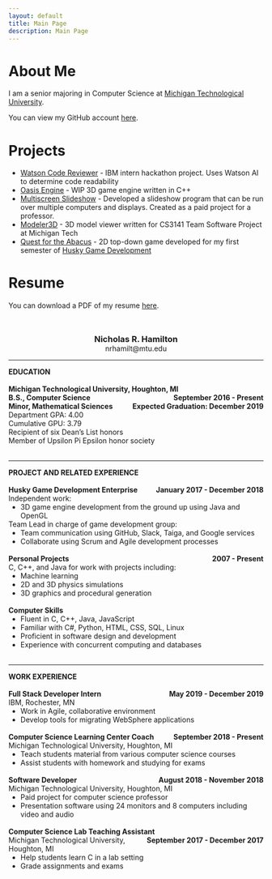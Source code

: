 ```yaml
--- 
layout: default
title: Main Page
description: Main Page
--- 
```


# About Me 

I am a senior majoring in Computer Science at [Michigan Technological University](https://www.mtu.edu). 

You can view my GitHub account [here](https://www.github.com/nhamil). 

# Projects 

- [Watson Code Reviewer](https://www.github.com/nhamil/watson-code-reviewer) - IBM intern hackathon project. Uses Watson AI to determine code readability
- [Oasis Engine](https://www.github.com/nhamil/oasis) - WIP 3D game engine written in C++ 
- [Multiscreen Slideshow](https://github.com/nhamil/opengl-examples) - Developed a slideshow program that can be run over multiple computers and displays. Created as a paid project for a professor. 
- [Modeler3D](https://github.com/CS3141Team1/modeler3d) - 3D model viewer written for CS3141 Team Software Project at Michigan Tech 
- [Quest for the Abacus](https://github.com/nhamil/quest-for-the-abacus) - 2D top-down game developed for my first semester of [Husky Game Development](https://www.huskygames.com) 

# Resume 

<!-- because of the styling, it's easier to make resume part html --> 
<style> 
.resume h3 {
    padding: 0;
    margin: 0;
}

.resume-top {
    text-align: center; 
}

.resume-right {
    float: right;
}

.resume ul {
    margin: 0;
}
</style> 
<p>
    You can download a PDF of my resume <a href="/resume/nicholas-hamilton-resume-2019-09-13.pdf">here</a>.
</p>
<br><br>

<div class="resume">
    <div class="resume-top"> 
        <h3>Nicholas R. Hamilton</h3>
        nrhamilt@mtu.edu<br>
    </div><hr>
    <strong>EDUCATION</strong><br>
    <br>
    <strong>Michigan Technological University, Houghton, MI <span class="resume-right">September 2016 - Present</span></strong><br>
    <strong>B.S., Computer Science <span class="resume-right">Expected Graduation: December 2019</span></strong><br>
    <strong>Minor, Mathematical Sciences</strong><br>
    Department GPA: 4.00<br>
    Cumulative GPU: 3.79<br> 
    Recipient of six Dean’s List honors<br>
    Member of Upsilon Pi Epsilon honor society<br>
    <br><hr>
    <strong>PROJECT AND RELATED EXPERIENCE</strong><br>
    <br>
    <strong>Husky Game Development Enterprise <span class="resume-right">January 2017 - December 2018</span></strong><br>
    Independent work:<br> 
    <ul> 
        <li>3D game engine development from the ground up using Java and OpenGL</li> 
    </ul> 
    Team Lead in charge of game development group:
    <ul>
        <li>Team communication using GitHub, Slack, Taiga, and Google services</li>
        <li>Collaborate using Scrum and Agile development processes</li> 
    </ul>
    <br>
    <strong>Personal Projects <span class="resume-right">2007 - Present</span></strong><br>
    C, C++, and Java for work with projects including:
    <ul>
        <li>Machine learning</li> 
        <li>2D and 3D physics simulations</li> 
        <li>3D graphics and procedural generation</li> 
    </ul>
    <br> 
    <strong>Computer Skills</strong><br>
    <ul> 
        <li>Fluent in C, C++, Java, JavaScript</li> 
        <li>Familiar with C#, Python, HTML, CSS, SQL, Linux</li> 
        <li>Proficient in software design and development</li> 
        <li>Experience with concurrent computing and databases</li> 
    </ul> 
    <br><hr>
    <strong>WORK EXPERIENCE</strong><br>
    <br>
    <strong>Full Stack Developer Intern <span class="resume-right">May 2019 - December 2019</span></strong><br>
    IBM, Rochester, MN
    <ul>
        <li>Work in Agile, collaborative environment</li> 
        <li>Develop tools for migrating WebSphere applications</li> 
    </ul>
    <br>
    <strong>Computer Science Learning Center Coach <span class="resume-right">September 2018 - Present</span></strong><br>
    Michigan Technological University, Houghton, MI<br>
    <ul>
        <li>Teach students material from various computer science courses</li>
        <li>Assist students with homework and studying for exams</li>
    </ul>
    <br>
    <strong>Software Developer <span class="resume-right">August 2018 - November 2018</span></strong><br>
    Michigan Technological University, Houghton, MI<br>
    <ul>
        <li>Paid project for computer science professor</li> 
        <li>Presentation software using 24 monitors and 8 computers including video and audio</li> 
    </ul>
    <br>
    <strong>Computer Science Lab Teaching Assistant <span class="resume-right">September 2017 - December 2017</span></strong><br>
    Michigan Technological University, Houghton, MI<br>
    <ul>
        <li>Help students learn C in a lab setting</li> 
        <li>Grade assignments and exams</li> 
    </ul>
</div> 
